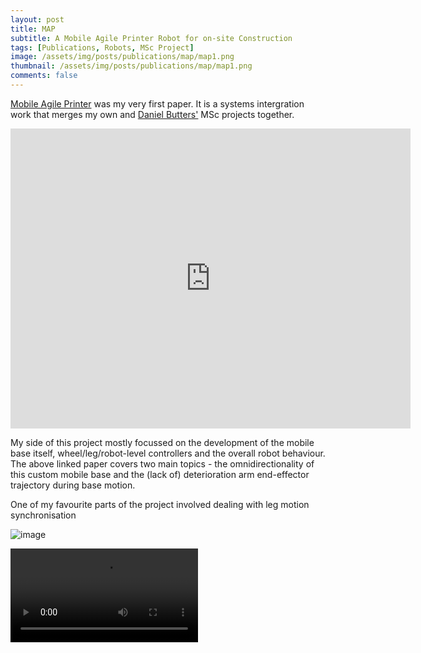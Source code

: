 ```yaml
---
layout: post
title: MAP
subtitle: A Mobile Agile Printer Robot for on-site Construction
tags: [Publications, Robots, MSc Project]
image: /assets/img/posts/publications/map/map1.png
thumbnail: /assets/img/posts/publications/map/map1.png
comments: false
---
```

[Mobile Agile Printer](https://ieeexplore.ieee.org/document/8593815) was my very first paper. It is a systems intergration work  that merges my own and [Daniel Butters'](https://www.linkedin.com/in/danielbutters/) MSc projects together.

<iframe width="640" height="480" src="https://www.youtube.com/embed/ZDWArH0ajdg" title="Mobile Agile Printer" frameborder="0" allow="accelerometer; autoplay; clipboard-write; encrypted-media; gyroscope; picture-in-picture" allowfullscreen></iframe>

My side of this project mostly focussed on the development of the mobile base itself, wheel/leg/robot-level controllers and the overall robot behaviour. The above linked paper covers two main topics - the omnidirectionality of this custom mobile base and the (lack of) deterioration arm end-effector trajectory during base motion. 

One of my favourite parts of the project involved dealing with leg motion synchronisation 

![image](/assets/img/posts/publications/map/map1.png)

![image](/assets/img/posts/publications/map/map_leg_response.webm)


<img src="/assets/img/posts/publications/map/map1.png" alt="">
<img src="/assets/img/posts/publications/map/map2.png" alt="">
<img src="/assets/img/posts/publications/map/map3.png" alt="">